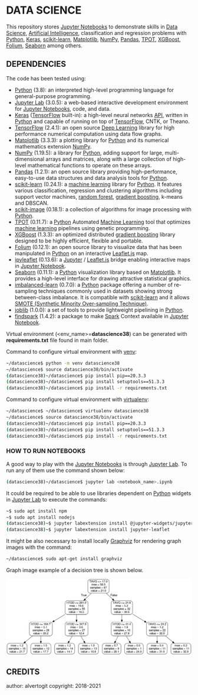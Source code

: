 # DATA SCIENCE

This repository stores [Jupyter Notebooks] to demonstrate skills in [Data Science], [Artificial Intelligence], classification and regression problems with [Python], [Keras], [scikit-learn], [Matplotlib], [NumPy], [Pandas], [TPOT], [XGBoost], [Folium], [Seaborn] among others.

## DEPENDENCIES

The code has been tested using:

* [Python] (3.8): an interpreted high-level programming language for general-purpose programming.
* [Jupyter Lab] (3.0.5): a web-based interactive development environment for [Jupyter Notebooks], code, and data.
* [Keras] ([TensorFlow] built-in): a high-level neural networks [API], written in [Python] and capable of running on top of [TensorFlow], CNTK, or Theano.
* [TensorFlow] (2.4.1): an open source [Deep Learning] library for high performance numerical computation using data flow graphs.
* [Matplotlib] (3.3.3): a plotting library for [Python] and its numerical mathematics extension [NumPy].
* [NumPy] (1.19.5): a library for [Python], adding support for large, multi-dimensional arrays and matrices, along with a large collection of high-level mathematical functions to operate on these arrays.
* [Pandas] (1.2.1):  an open source library providing high-performance, easy-to-use data structures and data analysis tools for [Python].
* [scikit-learn] (0.24.1): a [machine learning] library for [Python]. It features various classification, regression and clustering algorithms including support vector machines, [random forest], [gradient boosting], k-means and DBSCAN.
* [scikit-image] (0.18.1): a collection of algorithms for image processing with [Python].
* [TPOT] (0.11.7): a [Python] Automated [Machine Learning] tool that optimizes [machine learning] pipelines using genetic programming.
* [XGBoost] (1.3.3): an optimized distributed [gradient boosting] library designed to be highly efficient, flexible and portable.
* [Folium] (0.12.1): an open source library to visualize data that has been manipulated in [Python] on an interactive [Leaflet.js] map.
* [ipyleaflet] (0.13.6): a [Jupyter] / [Leaflet.js] bridge enabling interactive maps in [Jupyter Notebook].
* [Seaborn] (0.11.1): a [Python] visualization library based on [Matplotlib]. It provides a high-level interface for drawing attractive statistical graphics.
* [imbalanced-learn] (0.7.0): a [Python] package offering a number of re-sampling techniques commonly used in datasets showing strong between-class imbalance. It is compatible with [scikit-learn] and it allows [SMOTE (Synthetic Minority Over-sampling Technique)].
* [joblib] (1.0.0): a set of tools to provide lightweight pipelining in [Python].
* [findspark] (1.4.2): a package to make [Spark] Context available in [Jupyter Notebook].

Virtual environment (<env_name>=**datascience38**) can be generated with  **requirements.txt** file found in main folder.

Command to configure virtual environment with [venv]:

```bash
~/datascience$ python -m venv datascience38
~/datascience$ source datascience38/bin/activate
(datascience38)~/datascience$ pip install pip==20.3.3
(datascience38)~/datascience$ pip install setuptools==51.3.3
(datascience38)~/datascience$ pip install -r requirements.txt
```

Command to configure virtual environment with [virtualenv]:

```bash
~/datascience$ ~/datascience$ virtualenv datascience38
~/datascience$ source datascience38/bin/activate
(datascience38)~/datascience$ pip install pip==20.3.3
(datascience38)~/datascience$ pip install setuptools==51.3.3
(datascience38)~/datascience$ pip install -r requirements.txt
```

### HOW TO RUN NOTEBOOKS

A good way to play with the [Jupyter Notebooks] is through [Jupyter Lab]. To run any of them use the command shown below:

```bash
(datascience38)~/datascience$ jupyter lab <notebook_name>.ipynb
```

It could be required to be able to use libraries dependent on [Python] widgets in [Jupyter Lab] to execute the commands:

```bash
~$ sudo apt install npm
~$ sudo apt install nodejs
(datascience38)~$ jupyter labextension install @jupyter-widgets/jupyterlab-manager
(datascience38)~$ jupyter labextension install jupyter-leaflet
```

It might be also necessary to install locally [Graphviz] for rendering graph images with the command:

```bash
~/datascience$ sudo apt-get install graphviz
```

Graph image example of a decision tree is shown below.

![Graph image example of a decision tree](images/tree_top3.png)

## CREDITS

author: alvertogit
copyright: 2018-2021

[Data Science]: https://en.wikipedia.org/wiki/Data_science
[Artificial Intelligence]: https://en.wikipedia.org/wiki/Artificial_intelligence
[Python]: https://www.python.org/
[Machine Learning]: https://en.wikipedia.org/wiki/Machine_learning
[Deep Learning]: https://en.wikipedia.org/wiki/Deep_learning
[Random Forest]: https://en.wikipedia.org/wiki/Random_forest
[Gradient Boosting]: https://en.wikipedia.org/wiki/Gradient_boosting
[API]: https://en.wikipedia.org/wiki/Application_programming_interface
[Docker]: https://www.docker.com/
[docker-compose]: https://github.com/docker/compose
[Keras]: https://keras.io/
[TensorFlow]: https://www.tensorflow.org/
[Matplotlib]: https://matplotlib.org/
[NumPy]: https://numpy.org/
[Pandas]: https://pandas.pydata.org/
[scikit-learn]: https://scikit-learn.org/stable/
[scikit-image]: https://scikit-image.org/
[TPOT]: https://github.com/EpistasisLab/tpot
[XGBoost]: https://github.com/dmlc/xgboost
[Folium]: https://github.com/python-visualization/folium
[Leaflet.js]: https://leafletjs.com/
[ipyleaflet]: https://github.com/jupyter-widgets/ipyleaflet
[Seaborn]: http://seaborn.pydata.org/
[imbalanced-learn]: https://github.com/scikit-learn-contrib/imbalanced-learn
[SMOTE (Synthetic Minority Over-sampling Technique)]: https://jair.org/index.php/jair/article/view/10302
[joblib]: https://pypi.org/project/joblib/
[Jupyter]: https://jupyter.org/
[Jupyter Lab]: https://jupyter.org/
[Jupyter Notebook]: https://jupyter.org/
[Jupyter Notebooks]: https://jupyter.org/
[findspark]: https://github.com/minrk/findspark
[Spark]: https://spark.apache.org/
[venv]: https://docs.python.org/3/library/venv.html
[virtualenv]: https://virtualenv.pypa.io/en/stable/
[Graphviz]: https://www.graphviz.org/
